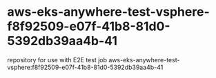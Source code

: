 # aws-eks-anywhere-test-vsphere-f8f92509-e07f-41b8-81d0-5392db39aa4b-41
repository for use with E2E test job aws-eks-anywhere-test-vsphere:f8f92509-e07f-41b8-81d0-5392db39aa4b-41
